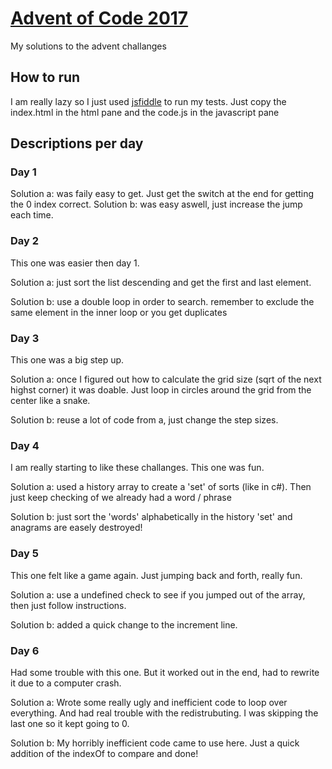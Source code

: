 # [Advent of Code 2017][aoc17]
My solutions to the advent challanges

## How to run
I am really lazy so I just used [jsfiddle][jsf] to run my tests.
Just copy the index.html in the html pane and the code.js in the javascript pane

## Descriptions per day
### Day 1
Solution a: was faily easy to get. Just get the switch at the end for getting the 0 index correct.
Solution b: was easy aswell, just increase the jump each time.

### Day 2
This one was easier then day 1.

Solution a: just sort the list descending and get the first and last element.

Solution b: use a double loop in order to search. remember to exclude the same element in the inner loop or you get duplicates

### Day 3
This one was a big step up.

Solution a: once I figured out how to calculate the grid size (sqrt of the next highst corner) it was doable. Just loop in circles around the grid from the center like a snake.

Solution b: reuse a lot of code from a, just change the step sizes.

### Day 4
I am really starting to like these challanges. This one was fun.

Solution a: used a history array to create a 'set' of sorts (like in c#). Then just keep checking of we already had a word / phrase

Solution b: just sort the 'words' alphabetically in the history 'set' and anagrams are easely destroyed!

### Day 5
This one felt like a game again. Just jumping back and forth, really fun.

Solution a: use a undefined check to see if you jumped out of the array, then just follow instructions.

Solution b: added a quick change to the increment line.

### Day 6
Had some trouble with this one. But it worked out in the end, had to rewrite it due to a computer crash.

Solution a: Wrote some really ugly and inefficient code to loop over everything. And had real trouble with the redistrubuting. I was skipping the last one so it kept going to 0.

Solution b: My horribly inefficient code came to use here. Just a quick addition of the indexOf to compare and done!


[aoc17]: http://adventofcode.com/2017/
[jsf]: http://jsfiddle.net/
